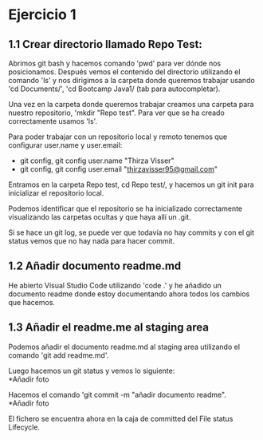 # Ejercicio 1  
## 1.1 Crear directorio llamado Repo Test:  
Abrimos git bash y hacemos comando 'pwd' para ver dónde nos posicionamos. Después vemos el contenido del directorio utilizando el comando 'ls' y nos dirigimos a la carpeta donde queremos trabajar usando 'cd Documents/', 'cd Bootcamp Java1/ (tab para autocompletar).  

Una vez en la carpeta donde queremos trabajar creamos una carpeta para nuestro repositorio, 'mkdir "Repo test". Para ver que se ha creado correctamente usamos 'ls'.  

Para poder trabajar con un repositorio local y remoto tenemos que configurar user.name y user.email:  
- git config, git config user.name "Thirza Visser"
- git config, git config user.email "thirzavisser95@gmail.com"  

Entramos en la carpeta Repo test, cd Repo test/, y hacemos un git init para inicializar el repositorio local.

Podemos identificar que el repositorio se ha inicializado correctamente visualizando las carpetas ocultas y que haya allí un .git.  

Si se hace un git log, se puede ver que todavía no hay commits y con el git status vemos que no hay nada para hacer commit.

## 1.2 Añadir documento readme.md  

He abierto Visual Studio Code utilizando 'code .' y he añadido un documento readme donde estoy documentando ahora todos los cambios que hacemos.  

## 1.3 Añadir el readme.me al staging area  

Podemos añadir el documento readme.md al staging area utilizando el comando 'git add readme.md'.  

Luego hacemos un git status y vemos lo siguiente:  
\*Añadir foto  

Hacemos el comando 'git commit -m "añadir documento readme".  
\*Añadir foto  

El fichero se encuentra ahora en la caja de committed del File status Lifecycle.